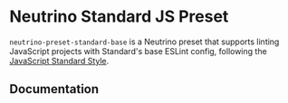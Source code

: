 # Neutrino Standard JS Preset

`neutrino-preset-standard-base` is a Neutrino preset that supports linting JavaScript projects with Standard's base ESLint
config, following the [JavaScript Standard Style](http://standardjs.com/).

## Documentation
